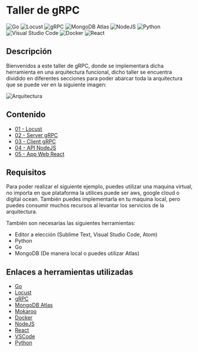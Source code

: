<h1> Taller de gRPC </h1>

![Go](https://img.shields.io/badge/Golang-gray?style=flat-square&logo=go)
![Locust](https://img.shields.io/badge/Locust-gray?style=flat-square&logo=json)
![gRPC](https://img.shields.io/badge/gRPC-gray?style=flat-square&logo=docker)
![MongoDB Atlas](https://img.shields.io/badge/MongoDB_Atlas-gray?style=flat-square&logo=mongodb)
![NodeJS](https://img.shields.io/badge/NodeJS-gray?style=flat-square&logo=javascript)
![Python](https://img.shields.io/badge/Python-gray?style=flat-square&logo=python)
![Visual Studio Code](https://img.shields.io/badge/VS_Code-gray?style=flat-square&logo=visual-studio-code)
![Docker](https://img.shields.io/badge/Docker-gray?style=flat-square&logo=docker)
![React](https://img.shields.io/badge/React-gray?style=flat-square&logo=react)

<h2> Descripción </h2>

Bienvenidos a este taller de gRPC, donde se implementará dicha herramienta en una arquitectura funcional, dicho taller se encuentra dividido en diferentes secciones para poder abarcar toda la arquitectura que se puede ver en la siguiente  imagen:

![Arquitectura](https://raw.githubusercontent.com/LuisArana631/Taller-gRPC/main/images/arquitectura.png)

<h2> Contenido </h2>

- [01 - Locust](https://github.com/LuisArana631/Taller-gRPC/tree/main/01-locust)
- [02 - Server gRPC](https://github.com/LuisArana631/Taller-gRPC/tree/main/02-grpcServer)
- [03 - Client gRPC](https://github.com/LuisArana631/Taller-gRPC/tree/main/03-grpcClient)
- [04 - API NodeJS](https://github.com/LuisArana631/Taller-gRPC/tree/main/04-APINode)
- [05 - App Web React](https://github.com/LuisArana631/Taller-gRPC/tree/main/05-appweb)


<h2> Requisitos </h2>

Para poder realizar el siguiente ejemplo, puedes utilizar una maquina virtual, no importa en que plataforma la utilices puede ser aws, google cloud o digital ocean. También puedes implementarla en tu maquina local, pero puedes consumir muchos recursos al levantar los servicios de la arquitectura.

También son necesarias las siguientes herramientas:

- Editor a elección (Sublime Text, Visual Studio Code, Atom)
- Python
- Go
- MongoDB (De manera local o puedes utilizar Atlas)

<h2> Enlaces a herramientas utilizadas </h2>

- [Go](https://golang.org/)
- [Locust](https://locust.io/)
- [gRPC](https://grpc.io/)
- [MongoDB Atlas](https://www.mongodb.com/cloud/atlas)
- [Mokaroo](https://www.mockaroo.com/)
- [Docker](https://www.docker.com/)
- [NodeJS](https://nodejs.org/es/)
- [React](https://es.reactjs.org/)
- [VSCode](https://code.visualstudio.com/)
- [Python](https://www.python.org/)
